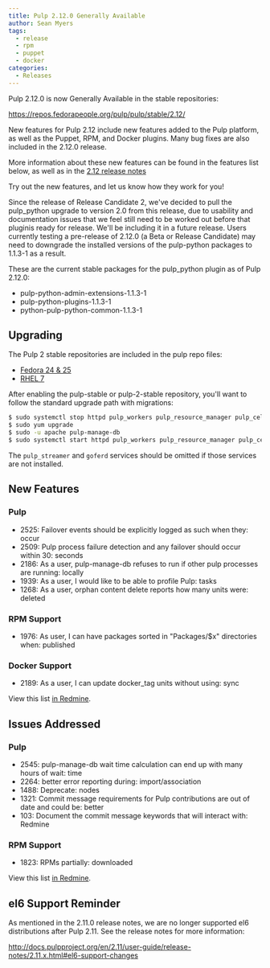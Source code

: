 ```yaml
---
title: Pulp 2.12.0 Generally Available
author: Sean Myers
tags:
  - release
  - rpm
  - puppet
  - docker
categories:
  - Releases
---
```


Pulp 2.12.0 is now Generally Available in the stable repositories:

<https://repos.fedorapeople.org/pulp/pulp/stable/2.12/>

New features for Pulp 2.12 include new features added to the Pulp platform, as well
as the Puppet, RPM, and Docker plugins. Many bug fixes are also included in
the 2.12.0 release.

More information about these new features can be found in the features list below,
as well as in the
[2.12 release notes]( http://docs.pulpproject.org/en/2.12/user-guide/release-notes/2.12.x.html)

Try out the new features, and let us know how they work for you!

Since the release of Release Candidate 2, we've decided to pull the pulp_python
upgrade to version 2.0 from this release, due to usability and documentation
issues that we feel still need to be worked out before that pluginis ready for
release. We'll be including it in a future release. Users currently testing a
pre-release of 2.12.0 (a Beta or Release Candidate) may need to downgrade the
installed versions of the pulp-python packages to 1.1.3-1 as a result.

These are the current stable packages for the pulp_python plugin as of Pulp 2.12.0:

- pulp-python-admin-extensions-1.1.3-1
- pulp-python-plugins-1.1.3-1
- python-pulp-python-common-1.1.3-1


## Upgrading

The Pulp 2 stable repositories are included in the pulp repo files:

- [Fedora 24 & 25](https://repos.fedorapeople.org/repos/pulp/pulp/fedora-pulp.repo)
- [RHEL 7](https://repos.fedorapeople.org/repos/pulp/pulp/rhel-pulp.repo)

After enabling the pulp-stable or pulp-2-stable repository, you'll want to follow the standard
upgrade path with migrations:

```sh
$ sudo systemctl stop httpd pulp_workers pulp_resource_manager pulp_celerybeat pulp_streamer goferd
$ sudo yum upgrade
$ sudo -u apache pulp-manage-db
$ sudo systemctl start httpd pulp_workers pulp_resource_manager pulp_celerybeat pulp_streamer goferd
```

The `pulp_streamer` and `goferd` services should be omitted if those services are not installed.


## New Features

### Pulp

- 2525: Failover events should be explicitly logged as such when they: occur
- 2509: Pulp process failure detection and any failover should occur within 30: seconds
- 2186: As a user, pulp-manage-db refuses to run if other pulp processes are running: locally
- 1939: As a user, I would like to be able to profile Pulp: tasks
- 1268: As a user, orphan content delete reports how many units were: deleted

### RPM Support

- 1976: As user, I can have packages sorted in "Packages/$x" directories when: published

### Docker Support

- 2189: As a user, I can update docker_tag units without using: sync

View this list [in Redmine](http://bit.ly/2iMdYpK).


## Issues Addressed

### Pulp

- 2545: pulp-manage-db wait time calculation can end up with many hours of wait: time
- 2264: better error reporting during: import/association
- 1488: Deprecate: nodes
- 1321: Commit message requirements for Pulp contributions are out of date and could be: better
- 103: Document the commit message keywords that will interact with: Redmine

### RPM Support

- 1823: RPMs partially: downloaded

View this list [in Redmine](http://bit.ly/2iMgzjJ).


## el6 Support Reminder

As mentioned in the 2.11.0 release notes, we are no longer supported el6 distributions
after Pulp 2.11. See the release notes for more information:

<http://docs.pulpproject.org/en/2.11/user-guide/release-notes/2.11.x.html#el6-support-changes>
